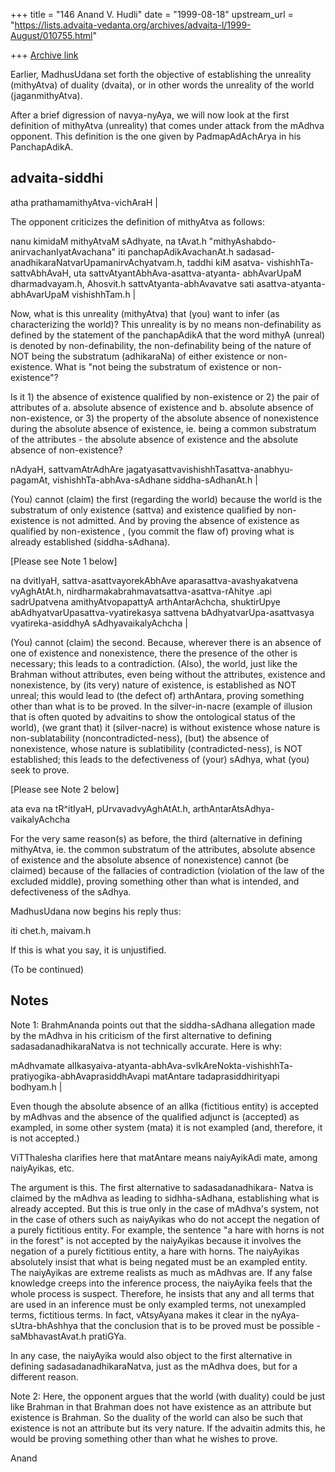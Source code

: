 +++
title = "146 Anand V. Hudli"
date = "1999-08-18"
upstream_url = "https://lists.advaita-vedanta.org/archives/advaita-l/1999-August/010755.html"

+++
[Archive link](https://lists.advaita-vedanta.org/archives/advaita-l/1999-August/010755.html)

Earlier, MadhusUdana set forth the objective of establishing
 the unreality (mithyAtva) of duality (dvaita), or in other
 words the unreality of the world (jaganmithyAtva).

 After a brief digression of navya-nyAya, we will now look at
 the first definition of mithyAtva (unreality) that comes under
 attack from the mAdhva opponent. This definition is the one
 given by PadmapAdAchArya in his PanchapAdikA.


   advaita-siddhi
   ---------------

   atha prathamamithyAtva-vichAraH |

 The opponent criticizes the definition of mithyAtva as
 follows:

 nanu kimidaM mithyAtvaM sAdhyate, na tAvat.h "mithyAshabdo-
 anirvachanIyatAvachana" iti panchapAdikAvachanAt.h sadasad-
 anadhikaraNatvarUpamanirvAchyatvam.h, taddhi kiM asatva-
 vishishhTa-sattvAbhAvaH, uta sattvAtyantAbhAva-asattva-atyanta-
 abhAvarUpaM dharmadvayam.h, Ahosvit.h sattvAtyanta-abhAvavatve
 sati asattva-atyanta-abhAvarUpaM vishishhTam.h |

 Now, what is this unreality (mithyAtva) that (you) want to
 infer (as characterizing the world)? This unreality is by no
 means non-definability as defined by the statement of the
 panchapAdikA that the word mithyA (unreal) is denoted by
 non-definability, the non-definability being of the nature of
 NOT being the substratum (adhikaraNa) of either existence or
 non-existence. What is "not being the substratum of existence
 or non-existence"?

 Is it 1) the absence of existence qualified by non-existence
 or 2) the pair of attributes of a. absolute absence of existence
 and b. absolute absence of non-existence, or 3) the property of
 the absolute absence of nonexistence during the absolute absence of
 existence, ie. being a common substratum of the attributes -
 the absolute absence of existence and the absolute absence of
 non-existence?

 nAdyaH, sattvamAtrAdhAre jagatyasattvavishishhTasattva-anabhyu-
 pagamAt, vishishhTa-abhAva-sAdhane siddha-sAdhanAt.h |

 (You) cannot (claim) the first (regarding the world) because the
 world is the substratum of only existence (sattva) and existence
 qualified by non-existence is not admitted. And by proving the
 absence of existence as qualified by non-existence , (you commit
 the flaw of) proving what is already established (siddha-sAdhana).

 [Please see Note 1 below]

 na dvitIyaH, sattva-asattvayorekAbhAve aparasattva-avashyakatvena
 vyAghAtAt.h, nirdharmakabrahmavatsattva-asattva-rAhitye .api
 sadrUpatvena amithyAtvopapattyA arthAntarAchcha, shuktirUpye
 abAdhyatvarUpasattva-vyatirekasya sattvena bAdhyatvarUpa-asattvasya
 vyatireka-asiddhyA sAdhyavaikalyAchcha |

 (You) cannot (claim) the second. Because, wherever there is an
 absence of one of existence and nonexistence, there the presence
 of the other is necessary; this leads to a contradiction. (Also),
 the world, just like the Brahman without attributes, even being
 without the attributes, existence and nonexistence, by (its very)
 nature of existence, is established as NOT unreal; this would
 lead to (the defect of) arthAntara, proving something other than
 what is to be proved. In the silver-in-nacre (example of illusion
 that is often quoted by advaitins to show the ontological status
 of the world), (we grant that) it (silver-nacre) is without existence
 whose nature is non-sublatability (noncontradicted-ness), (but)
 the absence of nonexistence, whose nature is sublatibility
 (contradicted-ness), is NOT established; this leads to the
 defectiveness of (your) sAdhya, what (you) seek to prove.

 [Please see Note 2 below]

 ata eva na tR^itIyaH, pUrvavadvyAghAtAt.h, arthAntarAtsAdhya-
 vaikalyAchcha

 For the very same reason(s) as before, the third (alternative
 in defining mithyAtva, ie. the common substratum of the attributes,
 absolute absence of existence and the absolute absence of
 nonexistence) cannot (be claimed) because of the fallacies of
 contradiction (violation of the law of the excluded middle),
 proving something other than what is intended, and defectiveness
 of the sAdhya.


 MadhusUdana now begins his reply thus:

 iti chet.h, maivam.h

 If this is what you say, it is unjustified.

 (To be continued)


 Notes
 -----
 Note 1: BrahmAnanda points out that the siddha-sAdhana allegation
  made by the mAdhva in his criticism of the first alternative to
 defining sadasadanadhikaraNatva is not technically accurate.
 Here is why:

 mAdhvamate alIkasyaiva-atyanta-abhAva-svIkAreNokta-vishishhTa-
 pratiyogika-abhAvaprasiddhAvapi matAntare tadaprasiddhirityapi
 bodhyam.h |

 Even though the absolute absence of an alIka (fictitious entity)
 is accepted by mAdhvas and the absence of the qualified adjunct is
 (accepted) as exampled, in some other system (mata) it is not exampled
 (and, therefore, it is not accepted.)

 ViTThalesha clarifies here that matAntare means naiyAyikAdi mate,
 among naiyAyikas, etc.

 The argument is this. The first alternative to sadasadanadhikara-
 Natva is claimed by the mAdhva as leading to sidhha-sAdhana,
 establishing what is already accepted. But this is true only in
 the case of mAdhva's system, not in the case of others such as
 naiyAyikas who do not accept the negation of a purely fictitious entity.
 For example, the sentence "a hare with horns is not in the forest"
 is not accepted by the naiyAyikas because it involves the negation
 of a purely fictitious entity, a hare with horns. The naiyAyikas
 absolutely insist that what is being negated must be an exampled entity.
 The naiyAyikas are extreme realists as much as mAdhvas are. If any
 false knowledge creeps into the inference process, the naiyAyika feels
 that the whole process is suspect. Therefore, he insists that any and
 all terms that are used in an inference must be only exampled terms,
 not unexampled terms, fictitious terms. In fact, vAtsyAyana makes it
 clear in the nyAya-sUtra-bhAshhya that the conclusion that is to be
 proved must be possible - saMbhavastAvat.h pratiGYa.

 In any case, the naiyAyika would also object to the first alternative
 in defining sadasadanadhikaraNatva, just as the mAdhva does, but for
 a different reason.

 Note 2: Here, the opponent argues that the world (with duality) could be
 just like Brahman in that Brahman does not have existence as an attribute
 but existence is Brahman. So the duality of the world can also be such
 that existence is not an attribute but its very nature. If the advaitin
 admits this, he would be proving something other than what he wishes
 to prove.


  Anand

